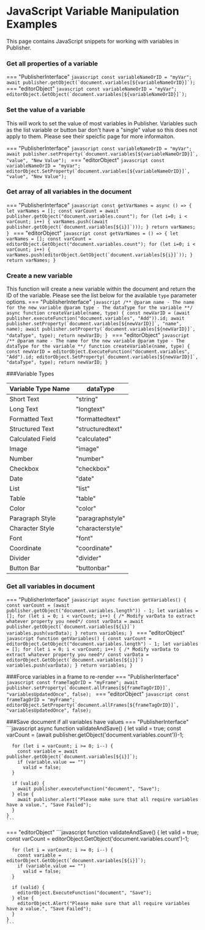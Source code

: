# JavaScript Variable Manipulation Examples

This page contains JavaScript snippets for working with variables in Publisher.

### Get all properties of a variable
=== "PublisherInterface"
    ```javascript
    const variableNameOrID = "myVar";
    await publisher.getObject(`document.variables[${variableNameOrID}]`);
    ```
=== "editorObject"
    ```javascript
    const variableNameOrID = "myVar";
    editorObject.GetObject(`document.variables[${variableNameOrID}]`);
    ```

### Set the value of a variable
This will work to set the value of most variables in Publisher. Variables such as the list variable or button bar don't have a "single" value so this does not apply to them. Please see their speicfic page for more informaiton.

=== "PublisherInterface"
    ```javascript
    const variableNameOrID = "myVar";
    await publisher.setProperty(`document.variables[${variableNameOrID}]`, "value", "New Value");
    ```
=== "editorObject"
    ```javascript
    const variableNameOrID = "myVar";
    editorObject.SetProperty(`document.variables[${variableNameOrID}]`, "value", "New Value");
    ```

### Get array of all variables in the document
=== "PublisherInterface"
    ```javascript
    const getVarNames = async () => {
      let varNames = [];
      const varCount = await publisher.getObject("document.variables.count");
      for (let i=0; i < varCount; i++) {
        varNames.push((await publisher.getObject(`document.variables[${i}]`)));
      }
      return varNames;
    }
    ```
=== "editorObject"
    ```javascript
    const getVarNames = () => {
      let varNames = [];
      const varCount = editorObject.GetObject("document.variables.count");
      for (let i=0; i < varCount; i++) {
        varNames.push(editorObject.GetObject(`document.variables[${i}]`));
      }
      return varNames;
    }
    ```

### Create a new variable

This function will create a new variable within the document and return the ID of the variable. Please see the list below for the available `type` parameter options.
=== "PublisherInterface"
    ```javascript
    /**
    @param name - The name for the new variable
    @param type - The dataType for the variable
    **/
    async function createVariable(name, type) {
      const newVarID = (await publisher.executeFunction("document.variables", "Add")).id;
      await publisher.setProperty(`document.variables[${newVarID}]`, "name", name);
      await publisher.setProperty(`document.variables[${newVarID}]`, "dataType", type);
      return newVarID;
    }
    ```
=== "editorObject"
    ```javascript
    /**
    @param name - The name for the new variable
    @param type - The dataType for the variable
    **/
    function createVariable(name, type) {
      const newVarID = editorObject.ExecuteFunction("document.variables", "Add").id;
      editorObject.SetProperty(`document.variables[${newVarID}]`, "dataType", type);
      return newVarID;
    }
    ```

###Variable Types

|Variable Type Name|dataType|
|------------------|--------|
|Short Text | "string"|
|Long Text | "longtext"|
|Formatted Text | "formattedtext"|
|Structured Text | "structuredtext"|
|Calculated Field | "calculated"|
|Image | "image"|
|Number | "number"|
|Checkbox | "checkbox"|
|Date | "date"|
|List | "list"|
|Table | "table"|
|Color | "color"|
|Paragraph Style | "paragraphstyle"|
|Character Style | "characterstyle"|
|Font | "font"|
|Coordinate | "coordinate"|
|Divider | "divider"|
|Button Bar | "buttonbar"|

### Get all variables in document
=== "PublisherInterface"
    ```javascript
    async function getVariables() {
      const varCount = (await publisher.getObject("document.variables.length")) - 1;
      let variables = [];
      for (let i = 0; i < varCount; i++) {
        /* Modify varData to extract whatever property you need*/
        const varData = await publisher.getObject(`document.variables[${i}]`)
        variables.push(varData);
      }
      return variables;
    }
    ```
=== "editorObject"
    ```javascript
    function getVariables() {
      const varCount = editorObject.GetObject("document.variables.length") - 1;
      let variables = [];
      for (let i = 0; i < varCount; i++) {
        /* Modify varData to extract whatever property you need*/
        const varData = editorObject.GetObject(`document.variables[${i}]`)
        variables.push(varData);
      }
      return variables;
    }
    ```


###Force variables in a frame to re-render
=== "PublisherInterface"
    ```javascript
    const frameTagOrID = "myFrame";
    await publisher.setProperty(`document.allFrames[${frameTagOrID}]`, "variablesUpdatedOnce", false);
    ```
=== "editorObject"
    ```javascript
    const frameTagOrID = "myFrame";
    editorObject.SetProperty(`document.allFrames[${frameTagOrID}]`, "variablesUpdatedOnce", false);
    ```

###Save document if all variables have values
=== "PublisherInterface"
    ```javascript
    async function validateAndSave() {
      let valid = true;
      const varCount = (await publisher.getObject('document.variables.count'))-1;

      for (let i = varCount; i >= 0; i--) {
        const variable = await publisher.getObject(`document.variables[${i}]`);
        if (variable.value == "")
          valid = false;
      }

      if (valid) {
        await publisher.executeFunction("document", "Save");
      } else {
        await publisher.alert("Please make sure that all require variables have a value.", "Save Failed");
      }
    }
    ```
=== "editorObject"
    ```javascript
    function validateAndSave() {
      let valid = true;
      const varCount = editorObject.GetObject('document.variables.count')-1;

      for (let i = varCount; i >= 0; i--) {
        const variable = editorObject.GetObject(`document.variables[${i}]`);
        if (variable.value == "")
          valid = false;
      }

      if (valid) {
        editorObject.ExecuteFunction("document", "Save");
      } else {
        editorObject.Alert("Please make sure that all require variables have a value.", "Save Failed");
      }
    }
    ```
